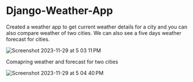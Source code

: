# Django-Weather-App

Created a weather app to get current weather details for a city and you can also compare weather of two cities. We can also see a five days weather forecast for cities.

![Screenshot 2023-11-29 at 5 03 11 PM](https://github.com/Swapnil-2502/Django-Weather-App/assets/69076366/0ffafaaa-5573-498e-9215-a048394affc6)

Comapring weather and forecast for two cities

![Screenshot 2023-11-29 at 5 04 40 PM](https://github.com/Swapnil-2502/Django-Weather-App/assets/69076366/7e43c405-fd5a-4d5a-9e7b-558854e7e467)
